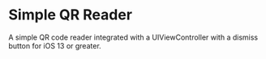 # Simple QR Reader

A simple QR code reader integrated with a UIViewController with a dismiss button for iOS 13 or greater.
